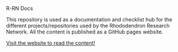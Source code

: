 R-RN Docs

This repository is used as a documentation and checklist hub for the different projects/repositories used by the Rhododendron Research Network. All the content is published as a GitHub pages website.

[Visit the website to read the content!](https://rrn.github.io)
